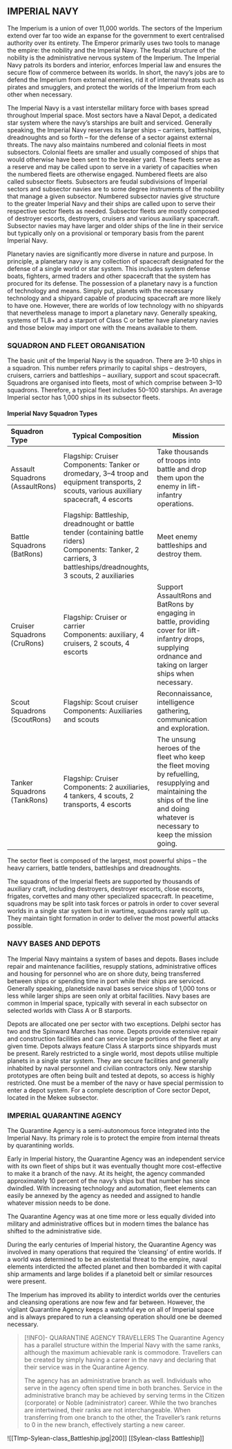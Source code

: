## IMPERIAL NAVY

The Imperium is a union of over 11,000 worlds. The sectors of the Imperium extend over far too wide an expanse for the government to exert centralised authority over its entirety. The Emperor primarily uses two tools to manage the empire: the nobility and the Imperial Navy. The feudal structure of the nobility is the administrative nervous system of the Imperium. The Imperial Navy patrols its borders and interior, enforces Imperial law and ensures the secure flow of commerce between its worlds. In short, the navy’s jobs are to defend the Imperium from external enemies, rid it of internal threats such as pirates and smugglers, and protect the worlds of the Imperium from each other when necessary.

The Imperial Navy is a vast interstellar military force with bases spread throughout Imperial space. Most sectors have a Naval Depot, a dedicated star system where the navy’s starships are built and serviced. Generally speaking, the Imperial Navy reserves its larger ships – carriers, battleships, dreadnoughts and so forth – for the defense of a sector against external threats. The navy also maintains numbered and colonial fleets in most subsectors. Colonial fleets are smaller and usually composed of ships that would otherwise have been sent to the breaker yard. These fleets serve as a reserve and may be called upon to serve in a variety of capacities when the numbered fleets are otherwise engaged. Numbered fleets are also called subsector fleets. Subsectors are feudal subdivisions of Imperial sectors and subsector navies are to some degree instruments of the nobility that manage a given subsector. Numbered subsector navies give structure to the greater Imperial Navy and their ships are called upon to serve their respective sector fleets as needed. Subsector fleets are mostly composed of destroyer escorts, destroyers, cruisers and various auxiliary spacecraft. Subsector navies may have larger and older ships of the line in their service but typically only on a provisional or temporary basis from the parent Imperial Navy.

Planetary navies are significantly more diverse in nature and purpose. In principle, a planetary navy is any collection of spacecraft designated for the defense of a single world or star system. This includes system defense boats, fighters, armed traders and other spacecraft that the system has procured for its defense. The possession of a planetary navy is a function of technology and means. Simply put, planets with the necessary technology and a shipyard capable of producing spacecraft are more likely to have one. However, there are worlds of low technology with no shipyards that nevertheless manage to import a planetary navy. Generally speaking, systems of TL8+ and a starport of Class C or better have planetary navies and those below may import one with the means available to them.

### SQUADRON AND FLEET ORGANISATION

The basic unit of the Imperial Navy is the squadron. There are 3–10 ships in a squadron. This number refers primarily to capital ships – destroyers, cruisers, carriers and battleships – auxiliary, support and scout spacecraft. Squadrons are organised into fleets, most of which comprise between 3–10 squadrons. Therefore, a typical fleet includes 50–100 starships. An average Imperial sector has 1,000 ships in its subsector fleets.

#### Imperial Navy Squadron Types

| Squadron Type                   | Typical Composition                                                                                                                                                    | Mission                                                                                                                                                                              |   |
| :------------------------------ | ---------------------------------------------------------------------------------------------------------------------------------------------------------------------- | ------------------------------------------------------------------------------------------------------------------------------------------------------------------------------------ | - |
| Assault Squadrons (AssaultRons) | Flagship: Cruiser<br/>Components: Tanker or dromedary, 3–4 troop and equipment transports, 2 scouts, various auxiliary spacecraft, 4 escorts                           | Take thousands of troops into battle and drop them upon the enemy in lift-infantry operations.                                                                                       |   |
| Battle Squadrons (BatRons)      | Flagship: Battleship, dreadnought or battle tender (containing battle riders)<br/> Components: Tanker, 2 carriers, 3 battleships/dreadnoughts, 3 scouts, 2 auxiliaries | Meet enemy battleships and destroy them.                                                                                                                                             |   |
| Cruiser Squadrons (CruRons)     | Flagship: Cruiser or carrier<br/> Components: auxiliary, 4 cruisers, 2 scouts, 4 escorts                                                                               | Support AssaultRons and BatRons by engaging in battle, providing cover for lift-infantry drops, supplying ordnance and taking on larger ships when necessary.                        |   |
| Scout Squadrons (ScoutRons)     | Flagship: Scout cruiser<br/> Components: Auxiliaries and scouts                                                                                                        | Reconnaissance, intelligence gathering, communication and exploration.                                                                                                               |   |
| Tanker Squadrons  (TankRons)    | Flagship: Cruiser<br/> Components: 2 auxiliaries, 4 tankers, 4 scouts, 2 transports, 4 escorts                                                                         | The unsung heroes of the fleet who keep the fleet moving by refuelling, resupplying and maintaining the ships of the line and doing whatever is necessary to keep the mission going. |   |

The sector fleet is composed of the largest, most powerful ships – the heavy carriers, battle tenders, battleships and dreadnoughts.

The squadrons of the Imperial fleets are supported by thousands of auxiliary craft, including destroyers, destroyer escorts, close escorts, frigates, corvettes and many other specialized spacecraft. In peacetime, squadrons may be split into task forces or patrols in order to cover several worlds in a single star system but in wartime, squadrons rarely split up. They maintain tight formation in order to deliver the most powerful attacks possible.

### NAVY BASES AND DEPOTS

The Imperial Navy maintains a system of bases and depots. Bases include repair and maintenance facilities, resupply stations, administrative offices and housing for personnel who are on shore duty, being transferred between ships or spending time in port while their ships are serviced. Generally speaking, planetside naval bases service ships of 1,000 tons or less while larger ships are seen only at orbital facilities. Navy bases are common in Imperial space, typically with several in each subsector on selected worlds with Class A or B starports.

Depots are allocated one per sector with two exceptions. Delphi sector has two and the Spinward Marches has none. Depots provide extensive repair and construction facilities and can service large portions of the fleet at any given time. Depots always feature Class A starports since shipyards must be present. Rarely restricted to a single world, most depots utilise multiple planets in a single star system. They are secure facilities and generally inhabited by naval personnel and civilian contractors only. New starship prototypes are often being built and tested at depots, so access is highly restricted. One must be a member of the navy or have special permission to enter a depot system. For a complete description of Core sector Depot, located in the Mekee subsector.

### IMPERIAL QUARANTINE AGENCY

The Quarantine Agency is a semi-autonomous force integrated into the Imperial Navy. Its primary role is to protect the empire from internal threats by quarantining worlds.

Early in Imperial history, the Quarantine Agency was an independent service with its own fleet of ships but it was eventually thought more cost-effective to make it a branch of the navy. At its height, the agency commanded approximately 10 percent of the navy’s ships but that number has since dwindled. With increasing technology and automation, fleet elements can easily be annexed by the agency as needed and assigned to handle whatever mission needs to be done.

The Quarantine Agency was at one time more or less equally divided into military and administrative offices but in modern times the balance has shifted to the administrative side.

During the early centuries of Imperial history, the Quarantine Agency was involved in many operations that required the ‘cleansing’ of entire worlds. If a world was determined to be an existential threat to the empire, naval elements interdicted the affected planet and then bombarded it with capital ship armaments and large bolides if a planetoid belt or similar resources were present.

The Imperium has improved its ability to interdict worlds over the centuries and cleansing operations are now few and far between. However, the vigilant Quarantine Agency keeps a watchful eye on all of Imperial space and is always prepared to run a cleansing operation should one be deemed necessary.

> [!INFO]- QUARANTINE AGENCY TRAVELLERS
> The Quarantine Agency has a parallel structure within the Imperial Navy with the same ranks, although the maximum achievable rank is commodore. Travellers can be created by simply having a career in the navy and declaring that their service was in the Quarantine Agency.
>
> The agency has an administrative branch as well. Individuals who serve in the agency often spend time in both branches. Service in the administrative branch may be achieved by serving terms in the Citizen (corporate) or Noble (administrator) career. While the two branches are intertwined, their ranks are not interchangeable. When transferring from one branch to the other, the Traveller’s rank returns to 0 in the new branch, effectively starting a new career.

![[TImp-Sylean-class_Battleship.jpg|200]]  [[Sylean-class Battleship]]